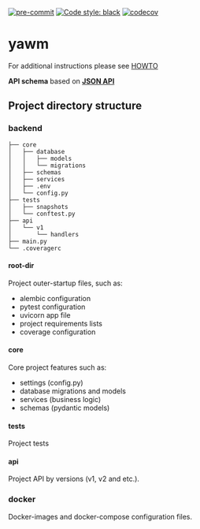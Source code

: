 [![pre-commit](https://img.shields.io/badge/pre--commit-enabled-brightgreen?logo=pre-commit&logoColor=white)](https://github.com/pre-commit/pre-commit)
[![Code style: black](https://img.shields.io/badge/code%20style-black-000000.svg)](https://github.com/psf/black)
[![codecov](https://codecov.io/gh/devalv/yawm/branch/main/graph/badge.svg?token=61KST8QUNE)](https://codecov.io/gh/devalv/yawm)

# yawm
For additional instructions please see
[HOWTO](https://github.com/devalv/yawm/wiki/Howto)

**API schema** based on [**JSON API**](https://jsonapi.org)

## Project directory structure

### backend
```
├── core
│   ├── database
│   │   ├── models
│   │   └── migrations
│   ├── schemas
│   ├── services
│   ├── .env
│   └── config.py
├── tests
│   ├── snapshots
│   └── conftest.py
├── api
│   └── v1
│       └── handlers
├── main.py
└── .coveragerc
```
#### root-dir
Project outer-startup files, such as:
* alembic configuration
* pytest configuration
* uvicorn app file
* project requirements lists
* coverage configuration

#### core
Core project features such as:
* settings (config.py)
* database migrations and models
* services (business logic)
* schemas (pydantic models)

#### tests
Project tests

#### api
Project API by versions (v1, v2 and etc.).


### docker
Docker-images and docker-compose configuration files.

